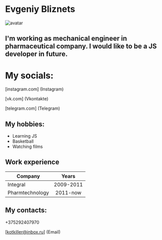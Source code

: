 # Evgeniy Bliznets

![avatar](/img/1.jpg "My photo")

## I'm working as mechanical engineer in pharmaceutical company. I would like to be a JS developer in future.

# My socials:

[instagram.com] (Instagram)

[vk.com] (Vkontakte)

[telegram.com] (Telegram)
 
## My hobbies:
* Learning JS
* Basketball
* Watching films
 
## Work experience

  Company       | Years 
-----------     |:-------: 
Integral        | 2009-2011
Pharmtechnology | 2011-now

## My contacts:
+375292407970

[kotkiller@inbox.ru] (Email)
